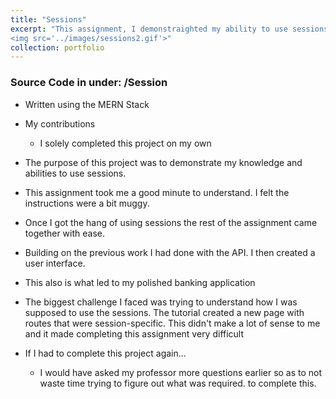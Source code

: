 ```yaml
---
title: "Sessions"
excerpt: "This assignment, I demonstraighted my ability to use sessions<br/><img src='../images/sessions.gif'>
<img src='../images/sessions2.gif'>"
collection: portfolio
---
```

### Source Code in under: /Session
- Written using the MERN Stack
-  My contributions 
    - I solely completed this project on my own
- The purpose of this project was to demonstrate my knowledge and abilities to use sessions.
- This assignment took me a good minute to understand. I felt the instructions were a bit muggy.
- Once I got the hang of using sessions the rest of the assignment came together with ease. 
- Building on the previous work I had done with the API. I then created a user interface. 
- This also is what led to my polished banking application  

- The biggest challenge I faced was trying to understand how I was supposed to use the sessions. The tutorial created a new page with routes that were session-specific. This didn't make a lot of sense to me and it made completing this assignment very difficult 
- If I had to complete this project again...
    - I would have asked my professor more questions earlier so as to not waste time trying to figure out what was required. to complete this. 
    